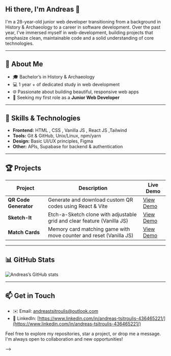 ## Hi there, I'm Andreas 👋

I'm a 28-year-old junior web developer transitioning from a background in History & Archaeology to a career in software development. Over the past year, I've immersed myself in web-development, building projects that emphasize clean, maintainable code and a solid understanding of core technologies.

---

## 🚀 About Me

* 🎓 Bachelor’s in History & Archaeology
* 💻 1 year + of dedicated study in web development
* 🌐 Passionate about building beautiful, responsive web apps
* 🚀 Seeking my first role as a **Junior Web Developer**

---

## 🔧 Skills & Technologies

* **Frontend:** HTML , CSS , Vanilla JS , React JS ,Tailwind 
* **Tools:** Git & GitHub, Unix/Linux, npm/yarn 
* **Design:** Basic UI/UX principles, Figma
* **Other:** APIs, Supabase for backend & authentication

---

## 🏆 Projects

| Project               | Description                                                                            | Live Demo                                                |
| --------------------- | -------------------------------------------------------------------------------------- | -------------------------------------------------------- |
| **QR Code Generator** | Generate and download custom QR codes using React & Vite                               | [View Demo](https://andrtsit.github.io/QrCodeGenerator/) |
| **Sketch-It**         | Etch-a-Sketch clone with adjustable grid and clear feature (Vanilla JS)                | [View Demo](https://andrtsit.github.io/Sketch-it/)       |
| **Match Cards**       | Memory card matching game with move counter and reset (Vanilla JS)                     | [View Demo](https://andrtsit.github.io/Match-cards/)     |

---

## 📊 GitHub Stats

![Andreas’s GitHub stats](https://github-readme-stats.vercel.app/api?username=Andrtsit\&show_icons=true\&theme=radical)

---

## 📫 Get in Touch

* ✉️  Email: [andreastsitroulis@outlook.com](mailto:andreastsitroulis@outlook.com)
* 🔗  LinkedIn: [https://www.linkedin.com/in/andreas-tsitroulis-436465221/](https://www.linkedin.com/in/andreas-tsitroulis-436465221/)


Feel free to explore my repositories, star a project, or drop me a message. I'm always open to collaboration and new opportunities!

-->
